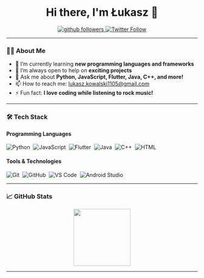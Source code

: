 <h1 align="center">Hi there, I'm Łukasz 👋</h1>

<p align="center">
  <a href="https://github.com/KoVaL05">
    <img src="https://img.shields.io/github/followers/KoVaL05?label=Follow&style=social" alt="github followers">
  </a>
  <a href="https://x.com/KoVVaL____">
    <img src="https://img.shields.io/twitter/follow/KoVVaL____?style=social" alt="Twitter Follow">
  </a>
</p>

---

### 🧑‍💻 About Me

- 🌱 I’m currently learning **new programming languages and frameworks**
- 👯 I’m always open to help on **exciting projects**
- 💬 Ask me about **Python, JavaScript, Flutter, Java, C++, and more!**
- 📫 How to reach me: [lukasz.kowalski1105@gmail.com](mailto:lukasz.kowalski1105@gmail.com)
- ⚡ Fun fact: **I love coding while listening to rock music!**

---

### 🛠️ Tech Stack

#### Programming Languages
![Python](https://img.shields.io/badge/-Python-05122A?style=flat&logo=python)&nbsp;
![JavaScript](https://img.shields.io/badge/-JavaScript-05122A?style=flat&logo=javascript)&nbsp;
![Flutter](https://img.shields.io/badge/-Flutter-05122A?style=flat&logo=flutter)&nbsp;
![Java](https://img.shields.io/badge/-Java-05122A?style=flat&logo=java&logoColor=white)&nbsp;
![C++](https://img.shields.io/badge/-C++-05122A?style=flat&logo=cplusplus&logoColor=00599C)&nbsp;
![HTML](https://img.shields.io/badge/-HTML-05122A?style=flat&logo=cplusplus&logoColor=00599C)&nbsp;

#### Tools & Technologies
![Git](https://img.shields.io/badge/-Git-05122A?style=flat&logo=git)&nbsp;
![GitHub](https://img.shields.io/badge/-GitHub-05122A?style=flat&logo=github)&nbsp;
![VS Code](https://img.shields.io/badge/-VS%20Code-05122A?style=flat&logo=visual-studio-code&logoColor=007ACC)&nbsp;
![Android Studio](https://img.shields.io/badge/-Android%20Studio-05122A?style=flat&logo=android-studio&logoColor=3DDC84)&nbsp;

---

### 📈 GitHub Stats

<p align="center">
  <img height="150em" src="https://github-readme-stats.vercel.app/api/top-langs/?username=KoVaL05&exclude_repo=your-repo-1&hide=Jupyter%20Notebook&show_icons=true&hide_border=true&layout=compact&langs_count=8"/>
</p>

---

<p align="center">
  <img src="https://komarev.com/ghpvc/?username=KoVaL05&style=flat-square&color=blue" alt=""/>
</p>
